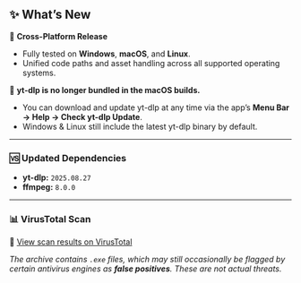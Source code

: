 ## ✨ What’s New

🚀 **Cross-Platform Release**  
   - Fully tested on **Windows**, **macOS**, and **Linux**.  
   - Unified code paths and asset handling across all supported operating systems.  

🧬 **yt-dlp is no longer bundled in the macOS builds.** 
   - You can download and update yt-dlp at any time via the app’s **Menu Bar → Help → Check yt-dlp Update**.
   - Windows & Linux still include the latest yt-dlp binary by default.

---

### 🆚 Updated Dependencies
- **yt-dlp:** `2025.08.27`  
- **ffmpeg:** `8.0.0`  

---

### 📊 VirusTotal Scan
🔗 [View scan results on VirusTotal](https://www.virustotal.com)  

_The archive contains `.exe` files, which may still occasionally be flagged by certain antivirus engines as **false positives**. These are not actual threats._

